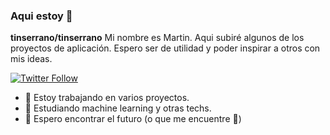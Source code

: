 ### Aqui estoy 👋


**tinserrano/tinserrano** Mi nombre es Martin. Aqui subiré algunos de los proyectos de aplicación. Espero ser de utilidad y poder inspirar a otros con mis ideas. 


[![Twitter Follow](https://img.shields.io/twitter/follow/martin_penas?logo=twitter&style=for-the-badge)](https://twitter.com/martin_penas)

- 🔭 Estoy trabajando en varios proyectos.
- 🌱 Estudiando machine learning y otras techs. 
- 🔮 Espero encontrar el futuro (o que me encuentre 👣)

